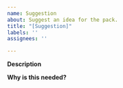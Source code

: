 ```yaml
---
name: Suggestion
about: Suggest an idea for the pack.
title: "[Suggestion]"
labels: ''
assignees: ''

---
```


**Description**

**Why is this needed?**
